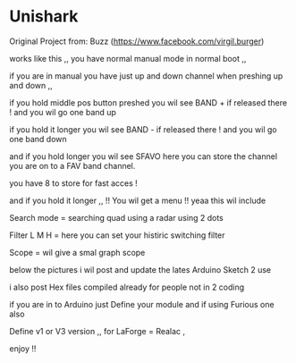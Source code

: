 # Unishark

Original Project from: Buzz (https://www.facebook.com/virgil.burger) 

works like this ,, you have normal manual mode in normal boot ,,

if you are in manual you have just up and down channel when preshing up and down ,,

if you hold middle pos button preshed you wil see BAND + 
if released there !
and you wil go one band up

if you hold it longer you wil see BAND - 
if released there !
and you wil go one band down


and if you hold longer you wil see SFAVO
here you can store the channel you are on to a FAV band channel.

you have 8 to store for fast acces ! 

and if you hold it longer ,, !! You wil get a menu !! yeaa this wil include

Search mode = searching quad using a radar using 2 dots 

Filter L M H = here you can set your histiric switching filter <higher number more filtering >

Scope = wil give a smal graph scope 

below the pictures i wil post and update the lates Arduino Sketch 2 use 

i also post Hex files compiled already for people not in 2 coding 

if you are in to Arduino just Define your module and if using Furious one also

Define v1 or V3 version ,, for LaForge = Realac ,

enjoy !!

